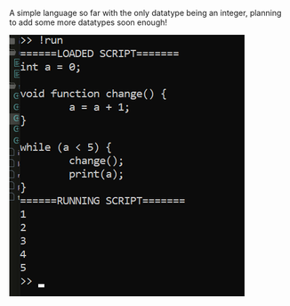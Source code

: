 A simple language so far with the only datatype being an integer, planning to add some more datatypes soon enough!


![screenshot](demo.png)
